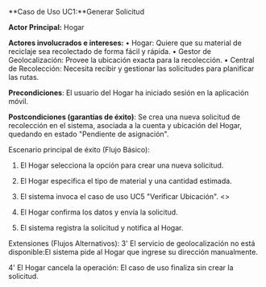 **Caso de Uso UC1:**Generar Solicitud 

**Actor Principal:** Hogar 

**Actores involucrados e intereses:** 
• Hogar: Quiere que su material de reciclaje sea recolectado de forma fácil y rápida. 
• Gestor de Geolocalización: Provee la ubicación exacta para la recolección. 
• Central de Recolección: Necesita recibir y gestionar las solicitudes para planificar las rutas. 

**Precondiciones**: El usuario del Hogar ha iniciado sesión en la aplicación móvil. 

**Postcondiciones (garantías de éxito)**: Se crea una nueva solicitud de recolección en el sistema, asociada a la cuenta y ubicación del Hogar, quedando en estado "Pendiente de asignación". 

Escenario principal de éxito (Flujo Básico):

1. El Hogar selecciona la opción para crear una nueva solicitud.

2. El Hogar especifica el tipo de material y una cantidad estimada.

3. El sistema invoca el caso de uso UC5 "Verificar Ubicación". <<include>>

4. El Hogar confirma los datos y envía la solicitud.

5. El sistema registra la solicitud y notifica al Hogar.

Extensiones (Flujos Alternativos): 
3' El servicio de geolocalización no está disponible:El sistema pide al Hogar que ingrese su dirección manualmente.

4' El Hogar cancela la operación: El caso de uso finaliza sin crear la solicitud.